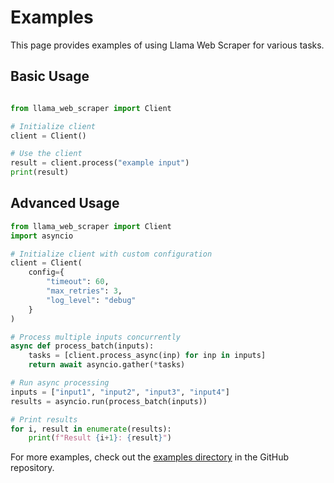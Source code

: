 # Examples

This page provides examples of using Llama Web Scraper for various tasks.

## Basic Usage

```python

from llama_web_scraper import Client

# Initialize client
client = Client()

# Use the client
result = client.process("example input")
print(result)
```

## Advanced Usage

```python
from llama_web_scraper import Client
import asyncio

# Initialize client with custom configuration
client = Client(
    config={
        "timeout": 60,
        "max_retries": 3,
        "log_level": "debug"
    }
)

# Process multiple inputs concurrently
async def process_batch(inputs):
    tasks = [client.process_async(inp) for inp in inputs]
    return await asyncio.gather(*tasks)

# Run async processing
inputs = ["input1", "input2", "input3", "input4"]
results = asyncio.run(process_batch(inputs))

# Print results
for i, result in enumerate(results):
    print(f"Result {i+1}: {result}")
```

For more examples, check out the [examples directory](https://github.com/llamasearchai/llama-web-scraper/tree/main/examples) in the GitHub repository.
